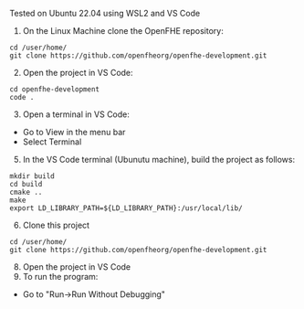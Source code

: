 Tested on Ubuntu 22.04 using WSL2 and VS Code


1.	On the Linux Machine clone the OpenFHE repository:
```
cd /user/home/
git clone https://github.com/openfheorg/openfhe-development.git
```
2.	Open the project in VS Code:
```
cd openfhe-development
code .
```
3.	Open a terminal in VS Code:
- Go to View in the menu bar
- Select Terminal

5.	In the VS Code terminal (Ubunutu machine), build the project as follows:
```
mkdir build
cd build
cmake ..
make
export LD_LIBRARY_PATH=${LD_LIBRARY_PATH}:/usr/local/lib/
```
6. Clone this project
```
cd /user/home/
git clone https://github.com/openfheorg/openfhe-development.git
```
8. Open the project in VS Code
7.	To run the program:
- Go to "Run->Run Without Debugging"
